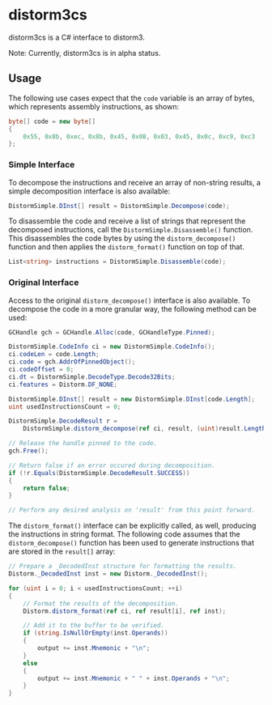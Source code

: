# distorm3cs
distorm3cs is a C# interface to distorm3.

Note: Currently, distorm3cs is in alpha status.

## Usage

The following use cases expect that the `code` variable is an array of bytes, which represents assembly instructions, as shown:

```C#
byte[] code = new byte[]
{
    0x55, 0x8b, 0xec, 0x8b, 0x45, 0x08, 0x03, 0x45, 0x0c, 0xc9, 0xc3
};
```

### Simple Interface

To decompose the instructions and receive an array of non-string results, a simple decomposition interface is also available:

```C#
DistormSimple.DInst[] result = DistormSimple.Decompose(code);
```

To disassemble the code and receive a list of strings that represent the decomposed instructions, call the `DistormSimple.Disassemble()` function. This disassembles the code bytes by using the `distorm_decompose()` function and then applies the `distorm_format()` function on top of that.

```C#
List<string> instructions = DistormSimple.Disassemble(code);
```

### Original Interface

Access to the original `distorm_decompose()` interface is also available. To decompose the code in a more granular way, the following method can be used:

```C#
GCHandle gch = GCHandle.Alloc(code, GCHandleType.Pinned);

DistormSimple.CodeInfo ci = new DistormSimple.CodeInfo();
ci.codeLen = code.Length;
ci.code = gch.AddrOfPinnedObject();
ci.codeOffset = 0;
ci.dt = DistormSimple.DecodeType.Decode32Bits;
ci.features = Distorm.DF_NONE;

DistormSimple.DInst[] result = new DistormSimple.DInst[code.Length];
uint usedInstructionsCount = 0;

DistormSimple.DecodeResult r =
    DistormSimple.distorm_decompose(ref ci, result, (uint)result.Length, ref usedInstructionsCount);

// Release the handle pinned to the code.
gch.Free();

// Return false if an error occured during decomposition.
if (!r.Equals(DistormSimple.DecodeResult.SUCCESS))
{
    return false;
}

// Perform any desired analysis on 'result' from this point forward.
```

The `distorm_format()` interface can be explicitly called, as well, producing the instructions in string format. The following code assumes that the `distorm_decompose()` function has been used to generate instructions that are stored in the `result[]` array:

```C#
// Prepare a _DecodedInst structure for formatting the results.
Distorm._DecodedInst inst = new Distorm._DecodedInst();

for (uint i = 0; i < usedInstructionsCount; ++i)
{
    // Format the results of the decomposition.
    Distorm.distorm_format(ref ci, ref result[i], ref inst);

    // Add it to the buffer to be verified.
    if (string.IsNullOrEmpty(inst.Operands))
    {
        output += inst.Mnemonic + "\n";
    }
    else
    {
        output += inst.Mnemonic + " " + inst.Operands + "\n";
    }
}
```
